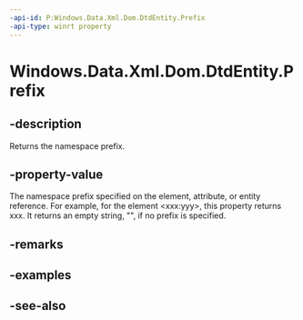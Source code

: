 ----api-id: P:Windows.Data.Xml.Dom.DtdEntity.Prefix
-api-type: winrt property
---<!-- Property syntaxpublic object Prefix { get;  set; }--># Windows.Data.Xml.Dom.DtdEntity.Prefix## -descriptionReturns the namespace prefix.## -property-valueThe namespace prefix specified on the element, attribute, or entity reference. For example, for the element &lt;xxx:yyy&gt;, this property returns xxx. It returns an empty string, "", if no prefix is specified.## -remarks## -examples## -see-also